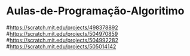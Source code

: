 # Aulas-de-Programação-Algoritimo
#https://scratch.mit.edu/projects/498378892
#https://scratch.mit.edu/projects/504970859
#https://scratch.mit.edu/projects/504992282
#https://scratch.mit.edu/projects/505014142
